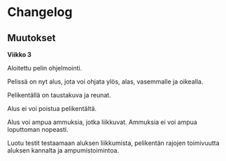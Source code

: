 # Changelog
## Muutokset
**Viikko 3**

Aloitettu pelin ohjelmointi.

Pelissä on nyt alus, jota voi ohjata ylös, alas, vasemmalle ja oikealla.

Pelikentällä on taustakuva ja reunat.

Alus ei voi poistua pelikentältä.

Alus voi ampua ammuksia, jotka liikkuvat. Ammuksia ei voi ampua loputtoman nopeasti.

Luotu testit testaamaan aluksen liikkumista, pelikentän rajojen toimivuutta aluksen kannalta ja ampumistoimintoa.
